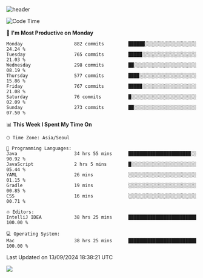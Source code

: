 ![header](https://capsule-render.vercel.app/api?type=Egg&color=timeAuto&height=300&section=header&text=PoPo&fontSize=90&animation=fadeIn)

  <!--START_SECTION:waka-->
![Code Time](http://img.shields.io/badge/Code%20Time-1%2C947%20hrs%2043%20mins-blue)

📅 **I'm Most Productive on Monday** 

```text
Monday                   882 commits         ██████░░░░░░░░░░░░░░░░░░░   24.24 % 
Tuesday                  765 commits         █████░░░░░░░░░░░░░░░░░░░░   21.03 % 
Wednesday                298 commits         ██░░░░░░░░░░░░░░░░░░░░░░░   08.19 % 
Thursday                 577 commits         ████░░░░░░░░░░░░░░░░░░░░░   15.86 % 
Friday                   767 commits         █████░░░░░░░░░░░░░░░░░░░░   21.08 % 
Saturday                 76 commits          █░░░░░░░░░░░░░░░░░░░░░░░░   02.09 % 
Sunday                   273 commits         ██░░░░░░░░░░░░░░░░░░░░░░░   07.50 % 
```


📊 **This Week I Spent My Time On** 

```text
🕑︎ Time Zone: Asia/Seoul

💬 Programming Languages: 
Java                     34 hrs 55 mins      ███████████████████████░░   90.92 % 
JavaScript               2 hrs 5 mins        █░░░░░░░░░░░░░░░░░░░░░░░░   05.44 % 
YAML                     26 mins             ░░░░░░░░░░░░░░░░░░░░░░░░░   01.15 % 
Gradle                   19 mins             ░░░░░░░░░░░░░░░░░░░░░░░░░   00.85 % 
CSS                      16 mins             ░░░░░░░░░░░░░░░░░░░░░░░░░   00.71 % 

🔥 Editors: 
IntelliJ IDEA            38 hrs 25 mins      █████████████████████████   100.00 % 

💻 Operating System: 
Mac                      38 hrs 25 mins      █████████████████████████   100.00 % 
```


 Last Updated on 13/09/2024 18:38:21 UTC
<!--END_SECTION:waka-->



<img src="https://capsule-render.vercel.app/api?type=Egg&color=timeAuto&height=300&section=footer&text=PoPo&fontSize=90&animation=fadeIn&reversal=true" />
